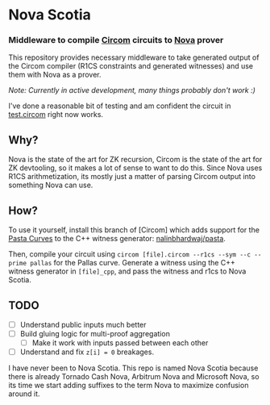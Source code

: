 # Nova Scotia

### Middleware to compile [Circom](https://github.com/iden3/circom) circuits to [Nova](https://github.com/microsoft/Nova) prover

This repository provides necessary middleware to take generated output of the Circom compiler (R1CS constraints and generated witnesses) and use them with Nova as a prover.

*Note: Currently in active development, many things probably don't work :)*

I've done a reasonable bit of testing and am confident the circuit in [test.circom](https://github.com/nalinbhardwaj/Nova-Scotia/blob/main/circom/test.circom) right now works.

## Why?

Nova is the state of the art for ZK recursion, Circom is the state of the art for ZK devtooling, so it makes a lot of sense to want to do this. Since Nova uses R1CS arithmetization, its mostly just a matter of parsing Circom output into something Nova can use.

## How?

To use it yourself, install this branch of [Circom] which adds support for the [Pasta Curves](https://electriccoin.co/blog/the-pasta-curves-for-halo-2-and-beyond/) to the C++ witness generator: [nalinbhardwaj/pasta](https://github.com/nalinbhardwaj/circom/tree/pasta).

Then, compile your circuit using `circom [file].circom --r1cs --sym --c --prime pallas` for the Pallas curve. Generate a witness using the C++ witness generator in `[file]_cpp`, and pass the witness and r1cs to Nova Scotia.

## TODO

- [ ] Understand public inputs much better
- [ ] Build gluing logic for multi-proof aggregation
    - [ ] Make it work with inputs passed between each other
- [ ] Understand and fix `z[i] = 0` breakages.

I have never been to Nova Scotia. This repo is named Nova Scotia because there is already Tornado Cash Nova, Arbitrum Nova and Microsoft Nova, so its time we start adding suffixes to the term Nova to maximize confusion around it.
